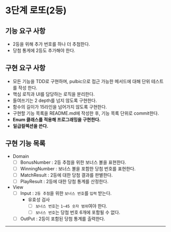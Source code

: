 3단계 로또(2등)
===

## 기능 요구 사항
* 2등을 위해 추가 번호를 하나 더 추첨한다.
* 당첨 통게에 2등도 추가해야 한다.

## 구현 요구 사항
* 모든 기능을 TDD로 구현하며, pulbic으로 접근 가능한 메서드에 대해 단위 테스트를 작성 한다.
* 핵심 로직과 UI를 담당하는 로직을 분리한다.
* 들여쓰기는 2 depth를 넘지 않도록 구현한다.
* 함수의 길이가 15라인을 넘어가지 않도록 구현한다.
* 구현할 기능 목록을 README.md에 작성한 후, 기능 목록 단위로 commit한다.
* **Enum 클래스를 적용해 프로그래밍을 구현한다.**
* **일급컬렉션을 쓴다.**

## 구현 기능 목록
* Domain
  * [ ] BonusNumber : 2등 추첨을 위한 보너스 볼을 표현한다.
  * [ ] WinningNumber : 보너스 볼을 포함한 당첨 번호를 표현한다. 
  * [ ] MatchResult : 2등에 대한 당첨 결과를 판별한다. 
  * [ ] PlayResult : 2등에 대한 당첨 통계를 산정한다. 
* View
  * [ ] Input : `2등 추첨`을 위한 `보너스 번호`를 `입력` 받는다.
    * 유효성 검사
      * [ ] `보너스 번호`는 `1~45 숫자 범위`여야 한다.
      * [ ] `보너스 번호`는 당첨 번호 6개에 포함될 수 없다.
  * [ ] OutPut : 2등이 포함된 당첨 통계를 출력한다.

---
